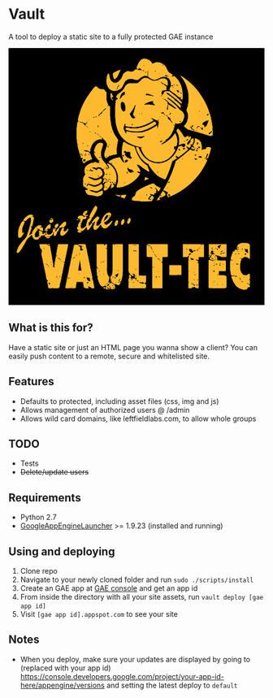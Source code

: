 # Vault
A tool to deploy a static site to a fully protected GAE instance

![Vault Tect](fallout-boy.png)

## What is this for?
Have a static site or just an HTML page you wanna show a client? You can easily push content to a remote, secure and whitelisted site.

## Features
* Defaults to protected, including asset files (css, img and js)
* Allows management of authorized users @ /admin
* Allows wild card domains, like leftfieldlabs.com, to allow whole groups

## TODO
* Tests
* ~~Delete/update users~~

## Requirements
* Python 2.7
* [GoogleAppEngineLauncher](http://code.google.com/appengine/) >= 1.9.23 (installed and running)

## Using and deploying
1. Clone repo
1. Navigate to your newly cloned folder and run `sudo ./scripts/install`
1. Create an GAE app at [GAE console](http://console.developers.google.com) and get an app id
1. From inside the directory with all your site assets, run `vault deploy [gae app id]`
1. Visit `[gae app id].appspot.com` to see your site

## Notes
* When you deploy, make sure your updates are displayed by going to (replaced with your app id) https://console.developers.google.com/project/your-app-id-here/appengine/versions and setting the latest deploy to `default`
